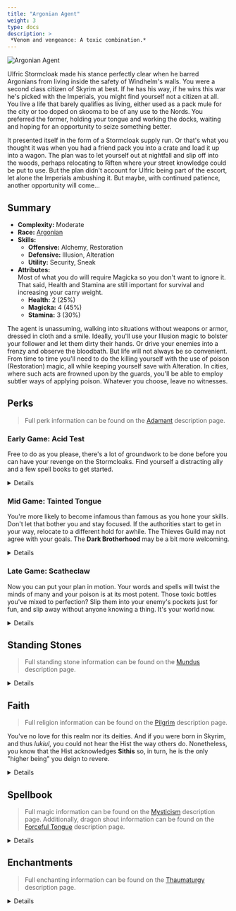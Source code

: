```yaml
---
title: "Argonian Agent"
weight: 3
type: docs
description: >
 *Venom and vengeance: A toxic combination.*
---
```


![Argonian Agent](/Pictures/sss/builds/argonian-agent-art.png)


Ulfric Stormcloak made his stance perfectly clear when he barred Argonians from living inside the safety of Windhelm's walls. You were a second class citizen of Skyrim at best. If he has his way, if he wins this war he's picked with the Imperials, you might find yourself not a citizen at all. You live a life that barely qualifies as living, either used as a pack mule for the city or too doped on skooma to be of any use to the Nords. You preferred the former, holding your tongue and working the docks, waiting and hoping for an opportunity to seize something better.


It presented itself in the form of a Stormcloak supply run. Or that's what you thought it was when you had a friend pack you into a crate and load it up into a wagon. The plan was to let yourself out at nightfall and slip off into the woods, perhaps relocating to Riften where your street knowledge could be put to use. But the plan didn't account for Ulfric being part of the escort, let alone the Imperials ambushing it. But maybe, with continued patience, another opportunity will come...

## Summary

* **Complexity:** Moderate
* **Race:** [Argonian](## "Major Skill: Alchemy
Minor Skills: Alteration, Illusion, Security, Restoration, Sneak
Histskin: Your Poison Resistance and Disease Resistance are increased by 50%, and your potions last 50% longer. You can also breathe underwater.")
* **Skills:**
  * **Offensive:** Alchemy, Restoration  
  * **Defensive:** Illusion, Alteration  
  * **Utility:** Security, Sneak
* **Attributes:**  
Most of what you do will require Magicka so you don't want to ignore it. That said, Health and Stamina are still important for survival and increasing your carry weight.
  * **Health:** 2 (25%)
  * **Magicka:** 4 (45%)
  * **Stamina:** 3 (30%)

The agent is unassuming, walking into situations without weapons or armor, dressed in cloth and a smile. Ideally, you'll use your Illusion magic to bolster your follower and let them dirty their hands. Or drive your enemies into a frenzy and observe the bloodbath. But life will not always be so convenient. From time to time you'll need to do the killing yourself with the use of poison (Restoration) magic, all while keeping yourself save with Alteration. In cities, where such acts are frowned upon by the guards, you'll be able to employ subtler ways of applying poison. Whatever you choose, leave no witnesses.

## Perks

> Full perk information can be found on the [Adamant](https://www.nexusmods.com/skyrimspecialedition/mods/30191) description page.

### Early Game: Acid Test

Free to do as you please, there's a lot of groundwork to be done before you can have your revenge on the Stormcloaks. Find yourself a distracting ally and a few spell books to get started.

<details>

#### Alchemy

*For now, Alchemy is simply a means of income. Make what you can and sell it to fund your other expenses.*

* **Herbalist 1 (10):** Potions and poisons you make are 25% stronger. 
* **Experimenter (20):** Eating an ingredient reveals all of its effects.

#### Alteration

*You'll be unarmored but not undefended. Keep a Flesh spell up at all times just in case.*

* **Philosopher 1 (10):** Alteration spells cost 25% less Magicka.
* **Mage Robes 1 (20):** You have 50% extra Magicka Regeneration while wearing robes.
* **Mage Armor 1 (30):** Armor spells are 50% stronger while wearing robes.

#### Illusion

*Courage will make your ally beefier, and Fury will turn your enemies against each other.*

* **Illusionist 1 (10):** Illusion spells cost 25% less Magicka.

#### Restoration

*Poison Spray is but a humble beginning on your path of decay, but it's your main way of dealing damage when needed.*

* **Healer 1 (10):** Restoration spells cost 25% less Magicka. 

#### Security

*Along with Alchemy, the goal here is far off in the distance.*

* **Collector 1 (10):** You are 25% better at lockpicking and pickpocketing. 

#### Sneak

*When all goes well, you'll want to be invisible on the battlefield. Start practicing here.*

* **Agent 1 (10):** You are 25% harder to detect while sneaking.
* **Silent Casting (20):** Your spells are silent to others.

#### Speech

*Soon, you'll be able to sell water to a well. For now, just make a few extra septims.*

* **Merchant 1 (10):** You receive 25% better prices.

</details>

### Mid Game: Tainted Tongue

You're more likely to become infamous than famous as you hone your skills. Don't let that bother you and stay focused. If the authorities start to get in your way, relocate to a different hold for awhile. The Thieves Guild may not agree with your goals. The **Dark Brotherhood** may be a bit more welcoming.

<details>

#### Alchemy

*You're close to mastering poisons, but with no weapon you still can't apply them. That will come later still.*

* **Intensity 1 (30):** Poisons last two additional hits.
* **Green Thumb 1 (40):** You gather one extra ingredient from plants.  
* **Herbalist 2 (50):** Potions and poisons you make are 50% stronger. 

#### Alteration

*Being unarmored will become the key to numerous benefits.*

* **Balance 1 (30):** Alteration spells last 50% longer.
* **Philosopher 2 (50):** Alteration spells cost 50% less Magicka.
* **Mage Robes 2 (60):** You have 100% extra Magicka Regeneration while wearing robes.

#### Illusion

*You can further tilt the scales of the battle from the sidelines.*

* **Captivating Presence 1 (20):** Your Illusion spells last 50% longer.
* **Indomitable Will 1 (40):** Your Illusion spells are 50% stronger.
* **Howl of Rage (40):** Frenzy spells increase the target’s weapon damage by 50% against everyone except the caster.
* **Illusionist 2 (50):** Illusion spells cost 50% less Magicka.
* **Master of the Mind 1 (60):** Your Illusion spells affect the undead. 

#### Restoration

*Your poison spells are becoming potent and quite hard to resist against.*

* **Affliction 1 (30):** Poison spells deal 25% more damage.
* **Healer 2 (50):** Restoration spells cost 50% less Magicka. 
* **Plague 1 (60):** When you have a Poison spell equipped, you reduce the Poison Resistance of all nearby enemies by up to 50%.

#### Security

*You'll need experience getting into people's pockets unnoticed. You will be caught from time to time. No risk, no reward.*

* **Golden Touch (20):** You find more gold when opening chests and picking pockets. 
* **Poisoner 1 (30):** Poisons you place in enemy pockets deal 50% extra damage. 
* **Sleight of Hand 1 (30):** You are 50% more likely to succeed at pickpocketing while undetected.

#### Sneak

*Attacking from the shadows becomes child's play for you.*

* **Trespasser (30):** You no longer trigger traps, and you can execute a silent roll while sneaking.
* **Shadow Casting 1 (40):** Damage-dealing spells are 50% stronger while sneaking and undetected.
* **Agent 2 (50):** You are 50% harder to detect while sneaking.

#### Speech

*You're living a life of villainy. You should be able to enjoy its fruits.*

* **Supply and Demand 1 (30):** Merchants have extra gold for bartering.
* **Black Market (40):** You can sell stolen items to any merchant.

</details>

### Late Game: Scatheclaw

Now you can put your plan in motion. Your words and spells will twist the minds of many and your poison is at its most potent. Those toxic bottles you've mixed to perfection? Slip them into your enemy's pockets just for fun, and slip away without anyone knowing a thing. It's your world now.

<details>

#### Alchemy

*Poison perfection, and more of them. Kill whoever slights you and sell the extra to fatten your wallet.*

* **Solvency 1 (60):** Poisons you mix are 25% stronger.
* **Intensity 2 (70):** Poisons last four additional hits.
* **Solvency 2 (90):** Poisons you mix are 50% stronger.
* **Chemist (100):** Create twice as many potions and poisons from the same number of ingredients.
 
#### Alteration

*Magicka is your lifeline, make sure you're never caught without it.*

* **Meditation (80):** Spells and enchantments cost 10% less while wearing robes.
* **Magicka Well (100):** Your Magicka regenerates twice as fast when you fall below half Magicka while wearing robes. 
 
#### Illusion

*Very few creatures in Skyrim will resist your influence at this point. Use it to your advantage.*

* **Captivating Presence 2 (60):** Your Illusion spells last 100% longer.
* **Cry of Terror (70):** Fear spells reduce the target’s Armor Rating by 150 and their Magic Resistance by 25%.
* **Indomitable Will 2 (80):** Your Illusion spells are 100% stronger.
* **Voice of Authority (90):** Command spells increase the target’s Armor Rating by 150 and their Magic Resistance by 25%.
* **Master of the Mind 2 (100):** Your Illusion spells affect the undead, Daedra, and Dwarven automatons. 
 
#### Restoration

*Your backup of poison spells is now at its most deadly.*

* **Affliction 2 (70):** Poison spells deal 50% more damage.
* **Scourge 1 (80):** Poison spells deal 50% extra damage to targets who fall below half Health.
* **Plague 2 (90):** When you have a Poison spell equipped, you reduce the Poison Resistance of all nearby enemies by up to 100%.
* **Scourge 2 (100):** Poison spells deal 100% extra damage to targets who fall below half Health.
 
#### Security

*Beyond the petty thievery, this will allow you to use alchemical poisons with extreme confidence.*

* **Collector 2 (50):** You are 50% better at lockpicking and pickpocketing. 
* **Poisoner 2 (60):** Poisons you place in enemy pockets deal 100% extra damage. 
* **Sleight of Hand 2 (70):** You are twice as likely to succeed at pickpocketing while undetected.
* **Misdirection (80):** Your maximum chance to succeed at pickpocketing is increased to 100%.
 
#### Sneak

*Move with conviction through the shadows and hit your targets quickly.*

* **Infiltrator (60):** You move 25% faster while sneaking. 
* **Shadow Casting 2 (70):** Damage-dealing spells are 100% stronger while sneaking and undetected.
* **Hidden Threat (80):** Once every 10 seconds, you can sneak in combat to turn invisible for 5 seconds.

</details>

## Standing Stones

> Full standing stone information can be found on the [Mundus](https://www.nexusmods.com/skyrimspecialedition/mods/33411) description page.

<details>

<img align="right" width="100" src="/Pictures/sss/builds/the-mage.webp">

#### The Mage (Guardian)

***Path of Wisdom:*** *Your Magicka is increased by 50, and your spells and enchantments cost 10% less.*

The Mage Stone is the ideal starting stone for you. Though the agent is technically a Stealth class the benefits of the Thief Stone aren't too beneficial. Feel free to carry this blessing into the mid game.

<img align="right" width="100" src="/Pictures/sss/builds/the-serpent.webp">

#### The Serpent

***Serpent’s Kiss:*** *Your Poison Resistance is increased by 50%, your potions last 50% longer, and your poisons last for two additional hits.*

The Serpent Stone is hit or miss for this build, ironically. An additional hit of poison can be great if you're stabbing your victims instead of reverse pickpocketing. Otherwise this does next to nothing for you.

<img align="right" width="100" src="/Pictures/sss/builds/the-shadow.webp">

#### The Shadow

***Moonshadow:*** *You are 25% harder to detect while sneaking, and you deal 25% more damage with sneak attacks and spells.*

If you run into problems sneaking, the Shadow Stone is your best friend. It will help you stay hidden and boost your spellpower at the same time.

</details>

## Faith

> Full religion information can be found on the [Pilgrim](https://www.nexusmods.com/skyrimspecialedition/mods/54099) description page.

You've no love for this realm nor its deities. And if you were born in Skyrim, and thus *lukiul*, you could not hear the Hist the way others do. Nonetheless, you know that the Hist acknowledges **Sithis** so, in turn, he is the only "higher being" you deign to revere. 

<details>

#### Sithis

*You are 10% better at sneaking.*

The Dark Brotherhood is a natural fit for you and Sithis is a natural fit for the Dark Brotherhood. Boost to Sneak are always welcome and, since you're not getting any *Pilgrim* or *Cultist* perks, this is about as perfect as it gets.

</details>

## Spellbook

> Full magic information can be found on the [Mysticism](https://www.nexusmods.com/skyrimspecialedition/mods/27839) description page. Additionally, dragon shout information can be found on the [Forceful Tongue](https://www.nexusmods.com/skyrimspecialedition/mods/36276) description page.

<details>

<img align="right" width="100" height="100" src="/Pictures/sss/builds/skill-alteration.webp">

### Alteration

Your investment in Alteration is mainly for the Magicka benefits however there's no reason not to pick up a few useful spells along the way. Feel free to grab any number of utility spells to help level this skill during your travels.

* **Oakflesh (Novice+):** *Your Armor Rating is increased by 40 for 120 seconds.*  
  Early on you might find yourself in more scuffles than you'd like. This will give you some protection. Just don't rely on it later in the game.

* **Open Novice Lock (Novice+):** *You can open any lock of Novice difficulty for 30 seconds.*  
  You skipped the lockpicking side of Security for a reason. This is it.

* **Weakness to Poison (Expert):** *You reduce enemy Poison Resistance by 50% for 60 seconds.*  
  You mainly output Poison damage so it would be problematic if the enemy was resistant. Why take a chance when you can be sure they aren't?

<img align="right" width="100" height="100" src="/Pictures/sss/builds/skill-illusion.webp">

### Illusion

Sometimes it's impossible to sneak up on everyone in a room but if it's possible to influence one of them that might just be enough. Illusion will allow you to cause mayhem from afar, thinning the herd before you enter and clean up the rest. The rune variety of spells at Expert level are tempting but without revealing yourself it'll be hard to get enemies to walk into them.

* **Frenzy (Novice+):** *Living targets up to level 5 will attack anyone nearby for 30 seconds.*  
  If they can't see you they have no choice but to attack someone else. Likely an ally.

* **Fear (Apprentice+):** *Living targets up to level 10 flee from combat for 30 seconds.*  
  A useful spell to have in your back pocket if you have a pressing need for less attention.

* **Command (Adept+):** *Living targets up to level 15 are placed under your command for 30 seconds.*
  This gives you more control than *Frenzy* but you'll have to do something with your new companion before their senses return.

* **Invisibility (Expert+):** *For 30 seconds, you cannot be seen or heard. Activating an object or attacking will break this spell.*  
  For when you absolutely need to vanish and reset the situation.

<img align="right" width="100" height="100" src="/Pictures/sss/builds/skill-restoration.webp">

### Restoration

You'll rarely be using this to heal someone, if ever. Your knowledge of the restorative arts exists solely to rob others of their lives. Take every Poison spell you can find as you'll never know when the right situation will present itself. Below are just the bread and butter options.

* **Poison Spray (Novice+):** *Deals 8 Poison damage per second. Poisoned targets take extra damage over time.*  
  A staple from the start, you can use this to triumph over others in open combat.

* **Poison Bolt (Apprentice+):** *Deals 3 Poison damage per second for 10 seconds.*  
  You'll have a hard time fighting dragons without this. And with it they're still challenging.

* **Poisonous Touch (Apprentice+):** *Deals 4.5 Poison damage per second for 10 seconds to enemies in melee range.*  
  If reverse pickpocket isn't possible you'll still be in range for this to be effective.

### Dragon Shouts

* **Bend Will:** *Targets up to level 30\40\50 are placed under your command for 10\20\30 seconds. \Dragons are forced to obey you.*  
A solid emergency button to hold onto to. You've used Illusion to control a spiraling situation before, this is just another means of doing so.

* **Marked for Death:** *Deals 5 damage, reduces enemy Magic Resistance by 25% and Armor Rating by 150 for 10\20\30 seconds.*  
If open combat is inevitable you'll need to get the most out of your magic. This is the only shout that will lower their resistance to your Poison spells.

* **Phantom Form:** *You become invisible and move silently for 10\20\30 seconds.*  
This shout has wonderful uptime, starting at 66% and hitting 100% at the second word. There's no reason not to abuse it for its stealth bonuses.

</details>

## Enchantments

> Full enchanting information can be found on the [Thaumaturgy](https://www.nexusmods.com/skyrimspecialedition/mods/57138) description page.

<details>

#### Weapon

* **Weakness to Poison:** *Reduces enemy Poison Resistance by 50% for 30 seconds.*
* **Poison Damage:** *Deals 4 Poison Damage per second for 10 seconds.*
* **Paralyze:** *Living targets up to level 40 have a 25% chance to be paralyzed for 10 seconds.*

Your weapon is just a vessel for your poisons so you'll definitely want to make your stab victim more susceptible to whatever you laced it with. Extra Poison doesn't hurt (you) but it doesn't benefit from perks. Lastly, paralysis can prevent a counter attack while the Poison does its work.

#### Head

* **Fortify Illusion Cost:** *Your Illusion spells cost 25% less.*
* **Fortify Restoration Cost:** *Your Restoration spells cost 25% less.*
* **Fortify Armor Rating:** *Your Armor Rating is increased by 100.*

Choose a boost to the school of magic you use more often. Otherwise, you can shore up your physical defense on top of your Alteration spells.

#### Chest

* **Fortify Illusion Cost:** *Your Illusion spells cost 25% less.*
* **Fortify Restoration Cost:** *Your Restoration spells cost 25% less.*
* **Resist Magic:** *Your Armor Rating is increased by 100.*

This is a similar decision to head. You can make the same school of magic even cheaper, balance it out, or shore up your resistance against mages.

#### Gloves

* **Fortify Pickpocket:** *You are 25% better at pickpocketing.*
* **Fortify Lockpicking:** *You are 25% better at lockpicking.*
* **Resist [Element]:** *Your [Element] Resistance is increased by 50%.*

This seems like an obvious choice. If your chance of reverse pickpocketing is at 100% feel free to consider the other options.

#### Boots

* **Fortify Sneak:** *You are 25% better at sneaking.*
* **Muffle:** *You move silently.*
* **Fortify Carry Weight:** *Your Carry Weight is increased by 50.*

In a stealth-focused build the first two options are golden. If you feel as though you're undetectable without the enchantments, grab the last option. The extra carry weight will give you room to stock up on poisons for the adventure ahead.

#### Necklace

* **Fortify Restoration Power:** *Your Restoration spells are 25% stronger.*
* **Fortify Illusion Power:** *Your Illusion spells are 25% stronger.*
* **Resist Magic:** *Your Magic Resistance is increased by 25%.*

You don't get too many chances to boost your damage output in this build so take it. Boosting Illusion instead will allow you to tackle tougher areas earlier by raising the level cap on your spells.

#### Ring

* **Fortify Restoration Power:** *Your Restoration spells are 25% stronger.*
* **Fortify Pickpocket:** *You are 25% better at pickpocketing.*
* **Fortify Sneak:** *You are 25% better at sneaking.*

Unfortunately for you, the ring slot is capable of fortifying all of your key skills. If it's a tough decision on which one you go with, think about the method with which you kill the most enemies.

</details>